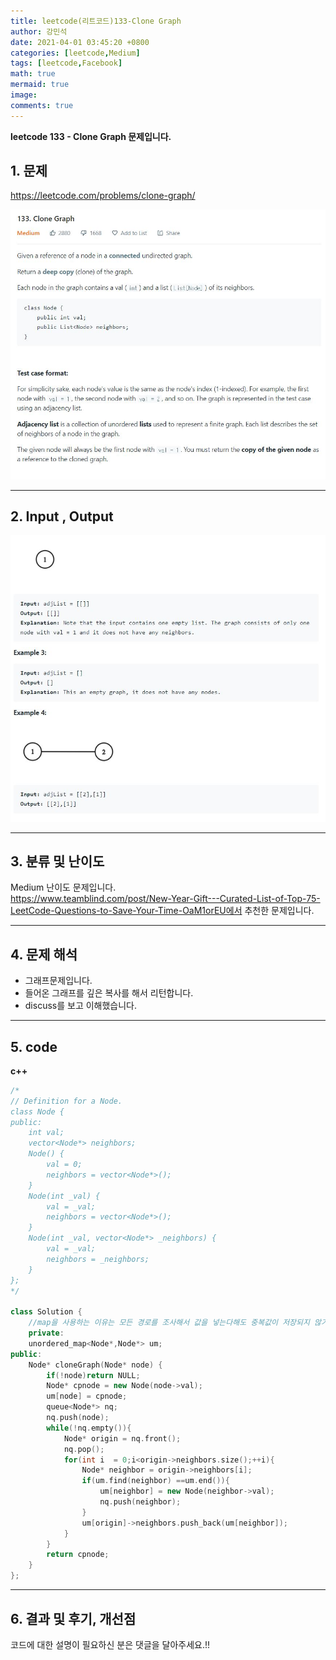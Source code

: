 ```yaml
---
title: leetcode(리트코드)133-Clone Graph
author: 강민석
date: 2021-04-01 03:45:20 +0800
categories: [leetcode,Medium]
tags: [leetcode,Facebook]
math: true
mermaid: true
image: 
comments: true
---
```


**leetcode 133 - Clone Graph 문제입니다.**

## 1. 문제
<https://leetcode.com/problems/clone-graph/>  

![](/assets/img/sample/leetcode/133/Problem.JPG)

-----  

## 2. Input , Output

![](/assets/img/sample/leetcode/133/input.JPG)  


-----  

## 3. 분류 및 난이도

Medium 난이도 문제입니다.  
<https://www.teamblind.com/post/New-Year-Gift---Curated-List-of-Top-75-LeetCode-Questions-to-Save-Your-Time-OaM1orEU에서> 추천한 문제입니다. 


-----  

## 4. 문제 해석

- 그래프문제입니다.
- 들어온 그래프를 깊은 복사를 해서 리턴합니다.
- discuss를 보고 이해했습니다.


-----  

## 5. code


**c++**

```c++
/*
// Definition for a Node.
class Node {
public:
    int val;
    vector<Node*> neighbors;
    Node() {
        val = 0;
        neighbors = vector<Node*>();
    }
    Node(int _val) {
        val = _val;
        neighbors = vector<Node*>();
    }
    Node(int _val, vector<Node*> _neighbors) {
        val = _val;
        neighbors = _neighbors;
    }
};
*/

class Solution {
    //map을 사용하는 이유는 모든 경로를 조사해서 값을 넣는다해도 중복값이 저장되지 않기 때문입니다.
    private:
    unordered_map<Node*,Node*> um;
public:
    Node* cloneGraph(Node* node) {
        if(!node)return NULL;
        Node* cpnode = new Node(node->val);
        um[node] = cpnode;
        queue<Node*> nq;
        nq.push(node);
        while(!nq.empty()){
            Node* origin = nq.front();
            nq.pop();
            for(int i  = 0;i<origin->neighbors.size();++i){
                Node* neighbor = origin->neighbors[i];
                if(um.find(neighbor) ==um.end()){
                    um[neighbor] = new Node(neighbor->val);
                    nq.push(neighbor);
                }
                um[origin]->neighbors.push_back(um[neighbor]);
            }
        }
        return cpnode;
    }
};

```

-----

## 6. 결과 및 후기, 개선점

코드에 대한 설명이 필요하신 분은 댓글을 달아주세요.!!

 






